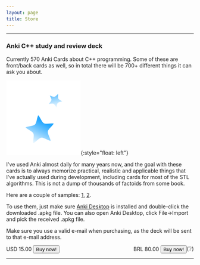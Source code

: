 ```yaml
---
layout: page
title: Store
---
```


<hr>

<h3>Anki C++ study and review deck</h3>

Currently 570 Anki Cards about C++ programming. Some of these are front/back cards as well, so in total there will be 700+ different things it can ask you about.

![AnkiIcon](/assets/images/store/anki_icon.png){:style="float: left"}

I've used Anki almost daily for many years now, and the goal with these cards is to always memorize practical, realistic and applicable things that I've actually used during development, including cards for most of the STL algorithms. This is not a dump of thousands of factoids from some book.

Here are a couple of samples: [1](/assets/images/store/card1.png), [2](/assets/images/store/card2.png).

To use them, just make sure [Anki Desktop](https://apps.ankiweb.net/) is installed and double-click the downloaded .apkg file. You can also open Anki Desktop, click File->Import and pick the received .apkg file. 

Make sure you use a valid e-mail when purchasing, as the deck will be sent to that e-mail address.

<div style="display: flex; justify-content: space-between;">
<form action="https://buy.stripe.com/eVa7sRf9ndaT4xyeUW" method="get" target="_blank">
   USD 15.00  <button type="submit" class="btn">Buy now!</button>
</form>

<div style="display: flex; justify-content: space-between;">
<form action="https://buy.stripe.com/4gwdRfe5jeeX1lm149" method="get" target="_blank">
   BRL 80.00  <button type="submit" class="btn">Buy now!</button>
</form>
<div title="I can only charge Brazillian cards via Stripe in BRL">
(❔)
</div>
</div>

</div>

<hr>
